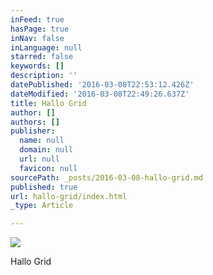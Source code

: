 ```yaml
---
inFeed: true
hasPage: true
inNav: false
inLanguage: null
starred: false
keywords: []
description: ''
datePublished: '2016-03-08T22:53:12.426Z'
dateModified: '2016-03-08T22:49:26.637Z'
title: Hallo Grid
author: []
authors: []
publisher:
  name: null
  domain: null
  url: null
  favicon: null
sourcePath: _posts/2016-03-08-hallo-grid.md
published: true
url: hallo-grid/index.html
_type: Article

---
```

![](https://the-grid-user-content.s3-us-west-2.amazonaws.com/4836e1f8-b213-4877-a403-ee04c52ed9f1.jpg)

Hallo Grid